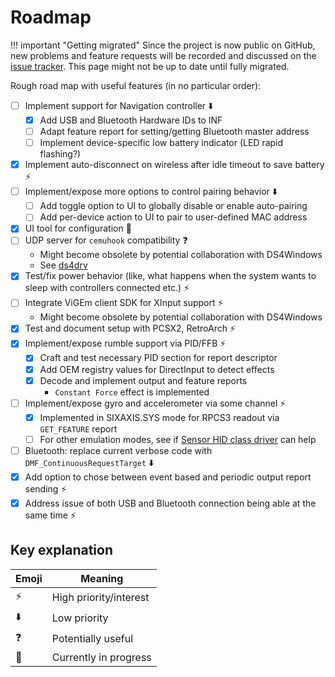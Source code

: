 # Roadmap

!!! important "Getting migrated"
    Since the project is now public on GitHub, new problems and feature requests will be recorded and discussed on the [issue tracker](https://github.com/ViGEm/DsHidMini/issues). This page might not be up to date until fully migrated.

Rough road map with useful features (in no particular order):

- [ ] Implement support for Navigation controller ⬇️
    - [X] Add USB and Bluetooth Hardware IDs to INF
    - [ ] Adapt feature report for setting/getting Bluetooth master address
    - [ ] Implement device-specific low battery indicator (LED rapid flashing?)
- [X] Implement auto-disconnect on wireless after idle timeout to save battery ⚡
- [ ] Implement/expose more options to control pairing behavior ⬇️
    - [ ] Add toggle option to UI to globally disable or enable auto-pairing
    - [ ] Add per-device action to UI to pair to user-defined MAC address 
- [X] UI tool for configuration 🚧
- [ ] UDP server for `cemuhook` compatibility ❓
    - Might become obsolete by potential collaboration with DS4Windows
    - See [ds4drv](https://github.com/TheDrHax/ds4drv-cemuhook)
- [X] Test/fix power behavior (like, what happens when the system wants to sleep with controllers connected etc.) ⚡
- [ ] Integrate ViGEm client SDK for XInput support ⚡
    - Might become obsolete by potential collaboration with DS4Windows
- [X] Test and document setup with PCSX2, RetroArch ⚡
- [X] Implement/expose rumble support via PID/FFB ⚡
    - [X] Craft and test necessary PID section for report descriptor
    - [X] Add OEM registry values for DirectInput to detect effects
    - [X] Decode and implement output and feature reports
        - `Constant Force` effect is implemented
- [ ] Implement/expose gyro and accelerometer via some channel ⚡
    - [X] Implemented in SIXAXIS.SYS mode for RPCS3 readout via `GET_FEATURE` report
    - [ ] For other emulation modes, see if [Sensor HID class driver](https://docs.microsoft.com/en-us/windows-hardware/drivers/hid/sensor-hid-class-driver) can help
- [ ] Bluetooth: replace current verbose code with `DMF_ContinuousRequestTarget` ⬇️
- [X] Add option to chose between event based and periodic output report sending ⚡
- [X] Address issue of both USB and Bluetooth connection being able at the same time ⚡

## Key explanation

| Emoji | Meaning |
|---|---|
| ⚡ | High priority/interest |
| ⬇️ | Low priority |
| ❓ | Potentially useful |
| 🚧 | Currently in progress |
